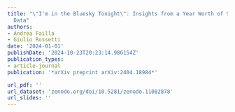 ```yaml
---
title: "\"I'm in the Bluesky Tonight\": Insights from a Year Worth of Social
  Data"
authors:
- Andrea Failla
- Giulio Rossetti
date: '2024-01-01'
publishDate: '2024-10-23T20:23:14.986154Z'
publication_types:
- article-journal
publication: '*arXiv preprint arXiv:2404.18984*'

url_pdf: ''
url_dataset: 'zenodo.org/doi/10.5281/zenodo.11082878'
url_slides: ''
---
```

